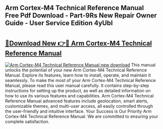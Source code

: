 ## Arm Cortex-M4 Technical Reference Manual Free Pdf Download - Part-9Rs New Repair Owner Guide - User Service Edition 4yUbI

# <h2><a href="http://bc15255.oget.top/?id=Arm+Cortex-M4+Technical+Reference+Manual">🔗Download New 👉🔴 Arm Cortex-M4 Technical Reference Manual</a></h2>

[![Arm Cortex-M4 Technical Reference Manual new download](https://i.imgur.com/5g1atiW.png)](http://bc15255.oget.top/?id=Arm+Cortex-M4+Technical+Reference+Manual)
This manual unlocks the potential of your new Arm Cortex-M4 Technical Reference Manual. Explore its features, learn how to install, operate, and maintain it seamlessly. To make the most of your Arm Cortex-M4 Technical Reference Manual, please read this user manual carefully. It contains step-by-step instructions for setting up the product, as well as detailed information on how to use its various features and capabilities. Arm Cortex-M4 Technical Reference Manual advanced features include geolocation, smart alerts, customizable themes, and multi-user access, all easily controlled through the user-friendly and intuitive interface. Your Success is Our Priority Arm Cortex-M4 Technical Reference Manual. We are committed to ensuring your complete satisfaction.
